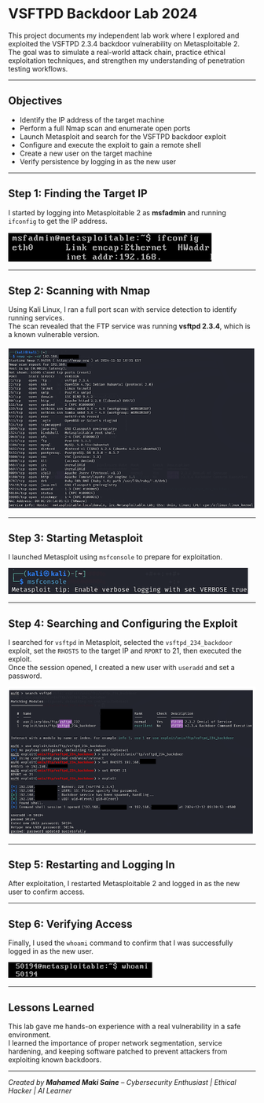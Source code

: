 # VSFTPD Backdoor Lab 2024

This project documents my independent lab work where I explored and exploited the VSFTPD 2.3.4 backdoor vulnerability on Metasploitable 2.  
The goal was to simulate a real-world attack chain, practice ethical exploitation techniques, and strengthen my understanding of penetration testing workflows.

---

## Objectives

- Identify the IP address of the target machine  
- Perform a full Nmap scan and enumerate open ports  
- Launch Metasploit and search for the VSFTPD backdoor exploit  
- Configure and execute the exploit to gain a remote shell  
- Create a new user on the target machine  
- Verify persistence by logging in as the new user  

---

## Step 1: Finding the Target IP

I started by logging into Metasploitable 2 as **msfadmin** and running `ifconfig` to get the IP address.

![Metasploitable IP](screenshots/ifconfig_metasploitable_ip.png)

---

## Step 2: Scanning with Nmap

Using Kali Linux, I ran a full port scan with service detection to identify running services.  
The scan revealed that the FTP service was running **vsftpd 2.3.4**, which is a known vulnerable version.

![Nmap Scan Results](screenshots/nmap_scan_results.png)

---

## Step 3: Starting Metasploit

I launched Metasploit using `msfconsole` to prepare for exploitation.

![Metasploit Console](screenshots/start_msfconsole.png)

---

## Step 4: Searching and Configuring the Exploit

I searched for `vsftpd` in Metasploit, selected the `vsftpd_234_backdoor` exploit, set the `RHOSTS` to the target IP and `RPORT` to 21, then executed the exploit.  
Once the session opened, I created a new user with `useradd` and set a password.

![VSFTPD Exploit Execution](screenshots/exploit_vsftpd_backdoor.png)

---

## Step 5: Restarting and Logging In

After exploitation, I restarted Metasploitable 2 and logged in as the new user to confirm access.

---

## Step 6: Verifying Access

Finally, I used the `whoami` command to confirm that I was successfully logged in as the new user.

![Whoami Result](screenshots/whoami_verification.png)

---

## Lessons Learned

This lab gave me hands-on experience with a real vulnerability in a safe environment.  
I learned the importance of proper network segmentation, service hardening, and keeping software patched to prevent attackers from exploiting known backdoors.

---

*Created by **Mahamed Maki Saine** – Cybersecurity Enthusiast | Ethical Hacker | AI Learner*

